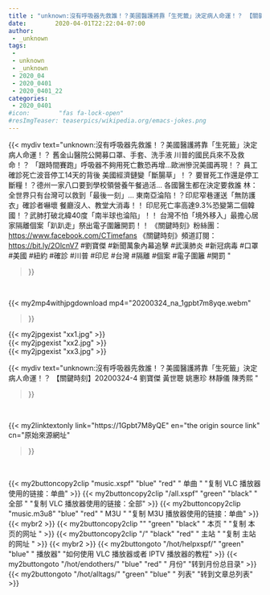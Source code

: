 ```yaml
---
title : "unknown:沒有呼吸器先救誰！？美國醫護將靠「生死籤」決定病人命運！？ 【關鍵時刻】20200324-4 劉寶傑 黃世聰 姚惠珍 林靜儀  陳秀熙 "
date:        2020-04-01T22:22:04-07:00
author:
 - _unknown
tags:
 - 
 - unknown
 - _unknown
 - 2020_04
 - 2020_0401
 - 2020_0401_22
categories:
 - 2020_0401
#icon:        "fas fa-lock-open"
#resImgTeaser: teaserpics/wikipedia.org/emacs-jokes.png
---
```







{{< mydiv text="unknown:沒有呼吸器先救誰！？美國醫護將靠「生死籤」決定病人命運！？ 舊金山醫院公開募口罩、手套、洗手液 川普的國民兵來不及救命！？ 「跟時間賽跑」呼吸器不夠用死亡數恐再增…歐洲慘況美國再現！？ 員工確診死亡波音停工14天的背後 美國經濟鏈變「斷腸草」！？ 要冒死工作還是停工斷糧！？德州一家八口要到學校領營養午餐過活… 各國醫生都在決定要救誰 林：全世界只有台灣可以救到「最後一刻」… 東南亞淪陷！？印尼窄巷運送「無防護衣」確診者嚇壞 餐廳沒人、教堂大消毒！！ 印尼死亡率高達9.3%恐變第二個韓國！？武肺打破北緯40度「南半球也淪陷」！！ 台灣不怕「境外移入」最擔心居家隔離個案「趴趴走」祭出電子圍籬開罰！！  《關鍵時刻》粉絲團：https://www.facebook.com/CTimefans 《關鍵時刻》頻道訂閱：https://bit.ly/2OlcnV7  #劉寶傑 #新聞萬象內幕追擊 #武漢肺炎 #新冠病毒 #口罩 #美國 #紐約 #確診 #川普 #印尼 #台灣 #隔離 #個案 #電子圍籬 #開罰 "
>}}
<br>


{{< my2mp4withjpgdownload mp4="20200324_na_1gpbt7m8yqe.webm"
>}}

{{< my2jpgexist "xx1.jpg" >}}<br>
{{< my2jpgexist "xx2.jpg" >}}<br>
{{< my2jpgexist "xx3.jpg" >}}<br>



{{< mydiv text="unknown:沒有呼吸器先救誰！？美國醫護將靠「生死籤」決定病人命運！？ 【關鍵時刻】20200324-4 劉寶傑 黃世聰 姚惠珍 林靜儀  陳秀熙 "
>}}
<br>

{{< my2linktextonly link="https://1Gpbt7M8yQE"
en="the origin source link" cn="原始來源網址"
>}}


<br>


{{< my2buttoncopy2clip "music.xspf"        "blue"   "red"    " 单曲 "  "复制 VLC 播放器使用的链接：单曲" >}} {{< my2buttoncopy2clip "/all.xspf"         "green"  "black"  " 全部 "  "复制 VLC 播放器使用的链接：全部" >}} {{< my2buttoncopy2clip "music.m3u8"        "blue"   "red"    " M3U  "    "复制 M3U 播放器使用的链接：单曲" >}} {{< mybr2 >}} {{< my2buttoncopy2clip ""                  "green"  "black"  " 本页 "    "复制 本页的网址 " >}} {{< my2buttoncopy2clip "/"                 "black"  "red"    " 主站 "    "复制 主站的网址 " >}} {{< mybr2 >}} {{< my2buttongoto      "/hot/helpxspf/"    "green"  "blue"   " 播放器" "如何使用 VLC 播放器或者 IPTV 播放器的教程" >}} {{< my2buttongoto      "/hot/endothers/"   "blue"   "red"    " 月份"   "转到月份总目录" >}} {{< my2buttongoto      "/hot/alltags/"     "green"  "blue"   " 列表"   "转到文章总列表" >}} 
